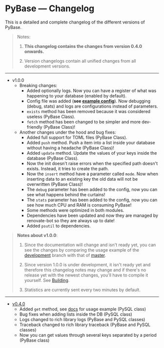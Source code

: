 # PyBase — Changelog
This is a detailed and complete changelog of the different versions of PyBase.
> Notes: 
> 
> 1. **This changelog contains the changes from version 0.4.0 onwards.**
> 
> 2. Version changelogs contain all unified changes from all development versions.

------

- v1.0.0
  - Breaking changes:
    - Added optionally logs. Now you can have a register of what was happening to your database (enabled by default).
    - Config file was added (**see [example config](./examples/pybase.yaml)**). Now debugging (debug, stats) and logs are configurations instead of parameters.
    - `exists` method has been removed because it was considered useless (PyBase Class).
    - `fetch` method has been changed to be simpler and more dev-friendly (PyBase Class)!
  - Another changes under the hood and bug fixes:
    - Added full support for TOML files (PyBase Class).
    - Added `push` method. Push a item into a list inside your database without having a headache (PyBase Class)!
    - Added `update` method. Update the values of your keys inside the database (PyBase Class).
    - Now the init doesn't raise errors when the specified path doesn't exists. Instead, it tries to create the path.
    - Now the `insert` method have a parameter called `mode`. Now when inserting data to an existing key the old data will not be overwritten (PyBase Class)!
    - The `debug` parameter has been added to the config, now you can see what happens behind the curtains!
    - The `stats` parameter has been added to the config, now you can see how much CPU and RAM is consuming PyBase!
    - Some methods were optimized in both modules.
    - Dependencies have been updated and now they are managed by renovate-bot so they are always up to date!
    - Added `psutil` to dependencies.

> **Notes about v1.0.0**:
> 
> 1. Since the documentation will change and isn't ready yet,
> you can see the changes by comparing the usage example of
> the [development](https://gitlab.com/NTBBloodbath/PyBase/-/development/examples/basic_usage_example.py) branch with that of [master](https://gitlab.com/NTBBloodbath/PyBase/-/master/examples/basic_usage.py).
> 
> 2. Since version 1.0.0 is under development, it isn't ready
> yet and therefore this changelog notes may change and if there's
> no release yet with the newest changes, you'll have to compile it yourself.
> See [Building](https://gitlab.com/NTBBloodbath/PyBase/-/tree/development#building).
> 
> 3. Statistics are currently sent every two minutes by default.

---

- [v0.4.0](https://github.com/NTBBloodbath/PyBase/releases/tag/v0.4.0)
    - Added `get` method, see [docs](https://ntbbloodbath.github.io/PyBase/docs/0.4/#gettable-str-objects-dict--none) for usage example (PySQL class)
    - Bug fixes when adding lists inside the DB (PySQL class)
    - Logs changed to rich library logs (PyBase and PySQL classes)
    - Traceback changed to rich library traceback (PyBase and PySQL classes)
    - Now you can get values through several keys separated by a period (PyBase class)

